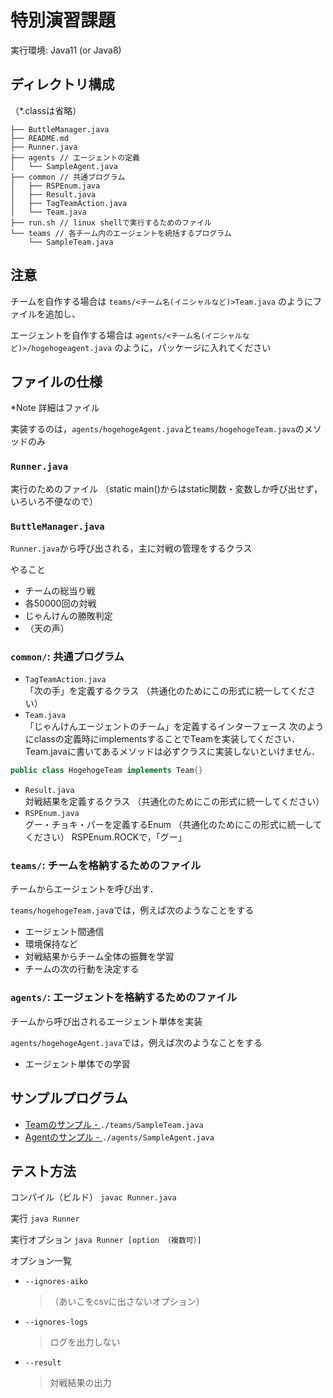 # 特別演習課題

実行環境: Java11 (or Java8)

##  ディレクトリ構成
（*.classは省略）
```
├── ButtleManager.java
├── README.md
├── Runner.java 
├── agents // エージェントの定義
│   └── SampleAgent.java
├── common // 共通プログラム
│   ├── RSPEnum.java
│   ├── Result.java
│   ├── TagTeamAction.java
│   └── Team.java
├── run.sh // linux shellで実行するためのファイル
└── teams // 各チーム内のエージェントを統括するプログラム
    └── SampleTeam.java
```

## 注意
チームを自作する場合は
`teams/<チーム名(イニシャルなど)>Team.java`
のようにファイルを追加し、

エージェントを自作する場合は
`agents/<チーム名(イニシャルなど)>/hogehogeagent.java`
のように，パッケージに入れてください

## ファイルの仕様
*Note 詳細はファイル

実装するのは，`agents/hogehogeAgent.java`と`teams/hogehogeTeam.java`のメソッドのみ

### `Runner.java`
実行のためのファイル
（static main()からはstatic関数・変数しか呼び出せず，いろいろ不便なので）

### `ButtleManager.java`
`Runner.java`から呼び出される，主に対戦の管理をするクラス

やること
- チームの総当り戦
- 各50000回の対戦
- じゃんけんの勝敗判定
- （天の声）

### `common/`: 共通プログラム
- `TagTeamAction.java`  
「次の手」を定義するクラス
（共通化のためにこの形式に統一してください）
- `Team.java`  
「じゃんけんエージェントのチーム」を定義するインターフェース
次のようにclassの定義時にimplementsすることでTeamを実装してください．  
Team.javaに書いてあるメソッドは必ずクラスに実装しないといけません．
```java
public class HogehogeTeam implements Team{}
```

- `Result.java`  
対戦結果を定義するクラス
（共通化のためにこの形式に統一してください）
- `RSPEnum.java`  
グー・チョキ・パーを定義するEnum
（共通化のためにこの形式に統一してください）
RSPEnum.ROCKで，「グー」

### `teams/`: チームを格納するためのファイル
チームからエージェントを呼び出す．

`teams/hogehogeTeam.jav`aでは，例えば次のようなことをする
- エージェント間通信
- 環境保持など
- 対戦結果からチーム全体の振舞を学習
- チームの次の行動を決定する

### `agents/`: エージェントを格納するためのファイル
チームから呼び出されるエージェント単体を実装

`agents/hogehogeAgent.java`では，例えば次のようなことをする
- エージェント単体での学習

## サンプルプログラム

- [Teamのサンプル - ](./teams/SampleTeam.java)
`./teams/SampleTeam.java`
- [Agentのサンプル - ](./agents/SampleAgent.java)
`./agents/SampleAgent.java`

## テスト方法

コンパイル（ビルド）
`javac Runner.java` 

実行
`java Runner`

実行オプション
`java Runner [option （複数可）]`

オプション一覧
- `--ignores-aiko`
    > （あいこをcsvに出さないオプション）
- `--ignores-logs`
    > ログを出力しない
- `--result`
    > 対戦結果の出力